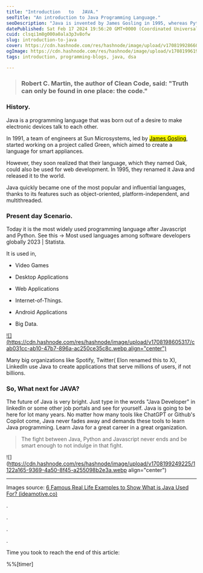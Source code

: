```yaml
---
title: "Introduction   to   JAVA."
seoTitle: "An introduction to Java Programming Language."
seoDescription: "Java is invented by James Gosling in 1995, whereas Python is invented in 1991. So, Python is older than Java Programming Language."
datePublished: Sat Feb 17 2024 19:56:20 GMT+0000 (Coordinated Universal Time)
cuid: clsqi1m8g000a0ala3p3v8ofw
slug: introduction-to-java
cover: https://cdn.hashnode.com/res/hashnode/image/upload/v1708199286606/71f0a209-93c7-443a-8eb7-d59ef4a9739f.png
ogImage: https://cdn.hashnode.com/res/hashnode/image/upload/v1708199619199/67b383bb-ef31-4cb2-a94a-562c98f9b3d6.png
tags: introduction, programming-blogs, java, dsa

---
```


> ### Robert C. Martin, the author of Clean Code, said: "Truth can only be found in one place: the code."

### History.

Java is a programming language that was born out of a desire to make electronic devices talk to each other.

In 1991, a team of engineers at Sun Microsystems, led by [<mark>James Gosling</mark>](https://www.youtube.com/watch?v=sP7n8k9Mzcc), started working on a project called Green, which aimed to create a language for smart appliances.

However, they soon realized that their language, which they named Oak, could also be used for web development. In 1995, they renamed it Java and released it to the world.

Java quickly became one of the most popular and influential languages, thanks to its features such as object-oriented, platform-independent, and multithreaded.

### Present day Scenario.

Today it is the most widely used programming language after Javascript and Python. See this -&gt; Most used languages among software developers globally 2023 | Statista.

It is used in,

* Video Games
    
* Desktop Applications
    
* Web Applications
    
* Internet-of-Things.
    
* Android Applications
    
* Big Data.
    

[![](https://cdn.hashnode.com/res/hashnode/image/upload/v1708198605317/cab031cc-ab10-47b7-896a-ac250ce35c8c.webp align="center")](https://www.ideamotive.co/blog/famous-real-life-examples-to-show-what-is-java-used-for)

Many big organizations like Spotify, Twitter( Elon renamed this to X), LinkedIn use Java to create applications that serve millions of users, if not billions.

### So, What next for JAVA?

The future of Java is very bright. Just type in the words "Java Developer" in linkedIn or some other job portals and see for yourself. Java is going to be here for lot many years. No matter how many tools like ChatGPT or Github's Copilot come, Java never fades away and demands these tools to learn Java programming. Learn Java for a great career in a great organization.

> The fight between Java, Python and Javascript never ends and be smart enough to not indulge in that fight.

![](https://cdn.hashnode.com/res/hashnode/image/upload/v1708199249225/1122a165-9369-4a50-8f45-a255098b2e3a.webp align="center")

---

Images source: [6 Famous Real Life Examples to Show What is Java Used For? (ideamotive.co)](https://www.ideamotive.co/blog/famous-real-life-examples-to-show-what-is-java-used-for)

.

.

.

.

Time you took to reach the end of this article:

%%[timer]